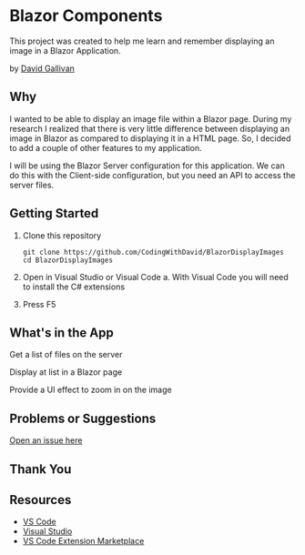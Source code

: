 # Blazor Components

This project was created to help me learn and remember displaying an image in a Blazor Application.

by [David Gallivan](http://twitter.com/CodingwithDavid)


## Why

I wanted to be able to display an image file within a Blazor page.  During my research I realized that there is very little difference between displaying an image in Blazor as compared to displaying it in a HTML page.  So, I decided to add a couple of other features to my application.

I will be using the Blazor Server configuration for this application.  We can do this with the Client-side configuration, but you need an API to access the server files.

## Getting Started

1. Clone this repository

   ```Command Line
   git clone https://github.com/CodingWithDavid/BlazorDisplayImages
   cd BlazorDisplayImages
   ```

1.	Open in Visual Studio or Visual Code
a.	With Visual Code you will need to install the C# extensions
2.	Press F5

## What's in the App

Get a list of files on the server 

Display at list in a Blazor page 

Provide a UI effect to zoom in on the image 

## Problems or Suggestions

[Open an issue here](https://github.com/CodingWithDavid/BlazorDisplayImages/issues)

## Thank You


## Resources

- [VS Code](https://code.visualstudio.com)
- [Visual Studio]( https://visualstudio.microsoft.com/)
- [VS Code Extension Marketplace](https://marketplace.visualstudio.com/vscode)

